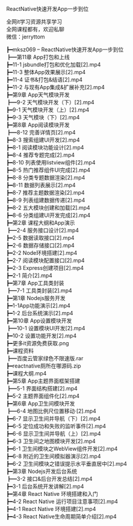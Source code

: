 ReactNative快速开发App一步到位

全网it学习资源共享学习<br>全网课程都有，欢迎私聊<br>微信：jerryttom<br>

┣━mksz069 – ReactNative快速开发App一步到位<br> ┣━第11章 App打包和上线<br> ┣━11-1 jsbundle打包和优化加载[2].mp4<br> ┣━11-3 整体App效果展示[2].mp4<br> ┣━11-4 证书&amp;打包&amp;结语[2].mp4<br> ┣━11-2 与现有App集成&amp;扩展补充[2].mp4<br> ┣━第9章 App天气模块开发<br> ┣━9-2 天气模块开发（下）[2].mp4<br> ┣━9-1 天气模块开发（上）[2].mp4<br> ┣━9-3 天气模块（下）[2].mp4<br> ┣━第8章 App阅读模块开发<br> ┣━8-12 完善详情页[2].mp4<br> ┣━8-3 搜索组建UI开发[2].mp4<br> ┣━8-1 阅读模块功能设计[2].mp4<br> ┣━8-4 推荐专题完成[2].mp4<br> ┣━8-10 列表使用listview组件[2].mp4<br> ┣━8-5 热门推荐组件UI完成[2].mp4<br> ┣━8-8 分类专题数据渲染[2].mp4<br> ┣━8-11 数据列表展示[2].mp4<br> ┣━8-7 推荐主题数据渲染[2].mp4<br> ┣━8-9 列表组建数据传递[2].mp4<br> ┣━8-2 五大模块创建和加载[2].mp4<br> ┣━8-6 分类组建UI开发完成[2].mp4<br> ┣━第2章 课程大纲和App演示<br> ┣━2-4 服务接口设计[2].mp4<br> ┣━2-5 数据读取接口[2].mp4<br> ┣━2-6 数据存储接口[2].mp4<br> ┣━2-2 Node环境搭建[2].mp4<br> ┣━2-7 阅读模块配置接口[2].mp4<br> ┣━2-3 Express创建项目[2].mp4<br> ┣━2-1 简介[2].mp4<br> ┣━第7章 App工具类封装<br> ┣━7-1 工具类封装[2].mp4<br> ┣━第1章 Nodejs服务开发<br> ┣━1-1App功能演示[2].mp4<br> ┣━1-2 后台系统演示[2].mp4<br> ┣━第10章 App设置模块开发<br> ┣━10-1 设置模块UI开发[2].mp4<br> ┣━10-2 设置功能开发[2].mp4<br> ┣━更多it资源免费获取.png<br> ┣━课程资料<br> ┣━百度云管家绿色不限速版.rar<br> ┣━reactnative厕所在哪源码.zip<br> ┣━课程大纲.mp4<br> ┣━第5章 App主题界面框架搭建<br> ┣━5-1 界面结构搭建[2].mp4<br> ┣━5-2 主题界面组件化[2].mp4<br> ┣━第6章 App卫生间模块开发<br> ┣━6-4 地图比例尺位置移动·[2].mp4<br> ┣━6-7 显示卫生间并导航（下）[2].mp4<br> ┣━6-5 定位成功和失败的监听事件[2].mp4<br> ┣━6-6 显示卫生间并导航（上）[2].mp4<br> ┣━6-3 卫生间之地图模块开发[2].mp4<br> ┣━6-1 卫生间模块之WebView组件开发[2].mp4<br> ┣━6-8 附近的卫生间模拟器演示[2].mp4<br> ┣━6-2 卫生间模块之错误提示水平垂直居中[2].mp4<br> ┣━第3章 Nodejs开发后台系统<br> ┣━3-2 接口&amp;后台开发总结[2].mp4<br> ┣━3-1 后台系统开发讲解[2].mp4<br> ┣━第4章 React Native 环境搭建和入门<br> ┣━4-2 React Native 运行项目注意事项[2].mp4<br> ┣━4-1 React Native 环境搭建[2].mp4<br> ┣━4-3 React Native生命周期简单介绍[2].mp4